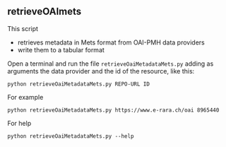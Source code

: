 ## retrieveOAImets

This script 
- retrieves metadata in Mets format from OAI-PMH data providers
- write them to a tabular format

Open a terminal and run the file `retrieveOaiMetadataMets.py` adding as arguments the data provider and the id of the resource, like this:

	python retrieveOaiMetadataMets.py REPO-URL ID

For example
	
	python retrieveOaiMetadataMets.py https://www.e-rara.ch/oai 8965440
	
For help

	python retrieveOaiMetadataMets.py --help

